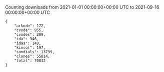 
Counting downloads from 2021-01-01 00:00:00+00:00 UTC to 2021-09-16 00:00:00+00:00 UTC

```
{
    "arkode": 172,
    "cvode": 955,
    "cvodes": 209,
    "ida": 346,
    "idas": 140,
    "kinsol": 197,
    "sundials": 13799,
    "clones": 55014,
    "total": 70832
}
```
